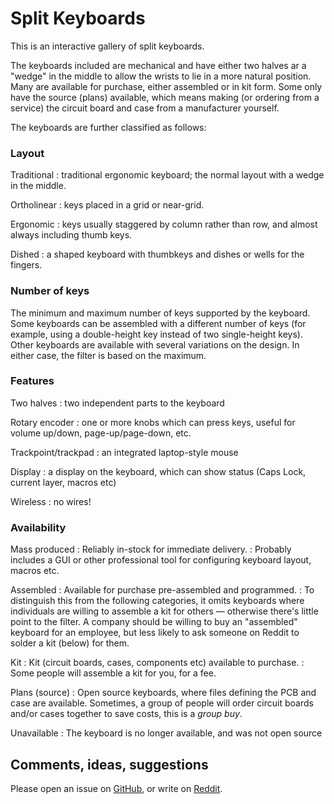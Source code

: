# Split Keyboards

This is an interactive gallery of split keyboards.

The keyboards included are mechanical and have either two halves ar a "wedge" in the middle to allow the wrists to lie in a more natural position.  Many are available for purchase, either assembled or in kit form.  Some only have the source (plans) available, which means making (or ordering from a service) the circuit board and case from a manufacturer yourself.

The keyboards are further classified as follows:

### Layout
Traditional
: traditional ergonomic keyboard; the normal layout with a wedge in the middle.

Ortholinear
: keys placed in a grid or near-grid.

Ergonomic
: keys usually staggered by column rather than row, and almost always including thumb keys.

Dished
: a shaped keyboard with thumbkeys and dishes or wells for the fingers.

### Number of keys
The minimum and maximum number of keys supported by the keyboard.  Some keyboards can be assembled with a different number of keys (for example, using a double-height key instead of two single-height keys).  Other keyboards are available with several variations on the design.  In either case, the filter is based on the maximum.

### Features

Two halves
: two independent parts to the keyboard

Rotary encoder
: one or more knobs which can press keys, useful for volume up/down, page-up/page-down, etc.

Trackpoint/trackpad
: an integrated laptop-style mouse

Display
: a display on the keyboard, which can show status (Caps Lock, current layer, macros etc)

Wireless
: no wires!

### Availability
Mass produced
: Reliably in-stock for immediate delivery.
: Probably includes a GUI or other professional tool for configuring keyboard layout, macros etc.

Assembled
: Available for purchase pre-assembled and programmed.
: To distinguish this from the following categories, it omits keyboards where individuals are willing to assemble a kit for others — otherwise there's little point to the filter.  A company should be willing to buy an "assembled" keyboard for an employee, but less likely to ask someone on Reddit to solder a kit (below) for them.

Kit
: Kit (circuit boards, cases, components etc) available to purchase.
: Some people will assemble a kit for you, for a fee.

Plans (source)
: Open source keyboards, where files defining the PCB and case are available.  Sometimes, a group of people will order circuit boards and/or cases together to save costs, this is a *group buy*.

Unavailable
: The keyboard is no longer available, and was not open source

## Comments, ideas, suggestions

Please open an issue on [GitHub](https://github.com/Aposymbiont/split-keyboards/), or write on [Reddit](https://www.reddit.com/r/ErgoMechKeyboards/comments/iqw18b/split_keyboards_interactive_gallery/).
